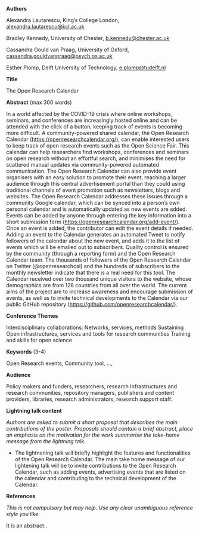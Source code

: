 
**Authors**

Alexandra Lautarescu, King’s College London, alexandra.lautarescu@kcl.ac.uk

Bradley Kennedy, University of Chester, b.kennedy@chester.ac.uk

Cassandra Gould van Praag, University of Oxford, cassandra.gouldvanpraag@psych.ox.ac.uk

Esther Plomp, Delft University of Technology, e.plomp@tudelft.nl

**Title**

The Open Research Calendar

**Abstract** (max 300 words)

In a world affected by the COVID-19 crisis where online workshops, seminars, and conferences are increasingly hosted online and can be attended with the click of a button, keeping track of events is becoming more difficult. 
A community-powered shared calendar, the Open Research Calendar (https://openresearchcalendar.org/), can enable interested users to keep track of open research events such as the Open Science Fair. 
This calendar can help researchers find workshops, conferences and seminars on open research without an effortful search, and minimises the need for scattered manual updates via community-powered automated communication. 
The Open Research Calendar can also provide event organisers with an easy solution to promote their event, reaching a larger audience through this central advertisement portal than they could using traditional channels of event promotion such as newsletters, blogs and websites. 
The Open Research Calendar addresses these issues through a community Google calendar, which can be synced into a person’s own personal calendar and is automatically updated as new events are added. 
Events can be added by anyone through entering the key information into a short submission form (https://openresearchcalendar.org/add-event/).
Once an event is added, the contributor can edit the event details if needed.
Adding an event to the Calendar generates an automated Tweet to notify followers of the calendar about the new event, and adds it to the list of events which will be emalied out to subscribers. 
Quality control is ensured by the community (through a reporting form) and the Open Research Calendar team. 
The thousands of followers of the Open Research Calendar on Twitter (@openresearchcal) and the hundreds of subscribers to the monthly newsletter indicate that there is a real need for this tool.
The Calendar received over two thousand unique visitors to the website, whose demographics are from 128 countries from all over the world. 
The current aims of the project are to increase awareness and encourage submission of events, as well as to invite technical developments to the Calendar via our public GitHub repository (https://github.com/openresearchcalendar/).

**Conference Themes**

Interdisciplinary collaborations: Networks, services, methods
Sustaining Open infrastructures, services and tools for research communities
Training and skills for open science

**Keywords** (3-4)

Open Research events, Community tool, ..., 

**Audience**

Policy makers and funders, researchers, research Infrastructures and research communities, repository managers, publishers and content providers, libraries, research administrators, research support staff. 

**Lightning talk content**

*Authors are asked to submit a short proposal that describes the main contributions of the poster. Proposals should contain a brief abstract, place an emphasis on the motivation for the work summarise the take-home message from the lightning talk.*

* The lightnening talk will briefly highlight the features and functionalities of the Open Research Calendar. The main take home message of our lightening talk will be to invite contributions to the Open Research Calendar, such as adding events, advertising events that are listed on the calendar and contributing to the technical development of the Calendar. 

**References**

*This is not compulsory but may help. Use any clear unambiguous reference style you like.*

It is an abstract..

